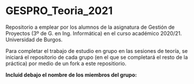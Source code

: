 # GESPRO_Teoria_2021
Repositorio a emplear por los alumnos de la asignatura de Gestión de Proyectos (3º de G. en Ing. Informática) en el curso académico 2020/21. Universidad de Burgos.

Para completar el trabajo de estudio en grupo en las sesiones de teoría, se iniciará el repositorio de cada grupo (en el que se completará el resto de la práctica) por medio de un fork a este repositiorio.

**Incluid debajo el nombre de los miembros del grupo:**

